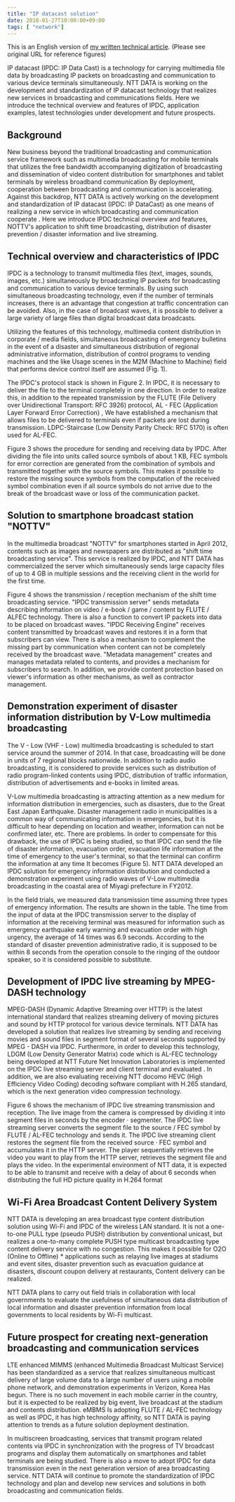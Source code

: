 ```yaml
---
title: "IP datacast solution"
date: 2018-01-27T10:00:00+09:00
tags: [ "network"]
---
```


This is an English version of [my written technical article](http://www.ntt.co.jp/journal/1404/files/jn201404040.pdf).
(Please see original URL for reference figures)

IP datacast (IPDC: IP Data Cast) is a technology for carrying multimedia file data by broadcasting IP packets on broadcasting and communication to various device terminals simultaneously. NTT DATA is working on the development and standardization of IP datacast technology that realizes new services in broadcasting and communications fields. Here we introduce the technical overview and features of IPDC, application examples, latest technologies under development and future prospects.

## Background
New business beyond the traditional broadcasting and communication service framework such as multimedia broadcasting for mobile terminals that utilizes the free bandwidth accompanying digitization of broadcasting and dissemination of video content distribution for smartphones and tablet terminals by wireless broadband communication By deployment, cooperation between broadcasting and communication is accelerating. Against this backdrop, NTT DATA is actively working on the development and standardization of IP datacast (IPDC: IP DataCast) as one means of realizing a new service in which broadcasting and communication cooperate . Here we introduce IPDC technical overview and features, NOTTV's application to shift time broadcasting, distribution of disaster prevention / disaster information and live streaming.

## Technical overview and characteristics of IPDC
IPDC is a technology to transmit multimedia files (text, images, sounds, images, etc.) simultaneously by broadcasting IP packets for broadcasting and communication to various device terminals. By using such simultaneous broadcasting technology, even if the number of terminals increases, there is an advantage that congestion at traffic concentration can be avoided. Also, in the case of broadcast waves, it is possible to deliver a large variety of large files than digital broadcast data broadcasts. 

Utilizing the features of this technology, multimedia content distribution in corporate / media fields, simultaneous broadcasting of emergency bulletins in the event of a disaster and simultaneous distribution of regional administrative information, distribution of control programs to vending machines and the like Usage scenes in the M2M (Machine to Machine) field that performs device control itself are assumed (Fig. 1). 

The IPDC's protocol stack is shown in Figure 2. In IPDC, it is necessary to deliver the file to the terminal completely in one direction. In order to realize this, in addition to the repeated transmission by the FLUTE (File Delivery over Unidirectional Transport: RFC 3926) protocol, AL - FEC (Application Layer Forward Error Correction) , We have established a mechanism that allows files to be delivered to terminals even if packets are lost during transmission. LDPC-Staircase (Low Density Parity Check: RFC 5170) is often used for AL-FEC. 

Figure 3 shows the procedure for sending and receiving data by IPDC. After dividing the file into units called source symbols of about 1 KB, FEC symbols for error correction are generated from the combination of symbols and transmitted together with the source symbols. This makes it possible to restore the missing source symbols from the computation of the received symbol combination even if all source symbols do not arrive due to the break of the broadcast wave or loss of the communication packet.

## Solution to smartphone broadcast station "NOTTV"
In the multimedia broadcast "NOTTV" for smartphones started in April 2012, contents such as images and newspapers are distributed as "shift time broadcasting service". This service is realized by IPDC, and NTT DATA has commercialized the server which simultaneously sends large capacity files of up to 4 GB in multiple sessions and the receiving client in the world for the first time. 

Figure 4 shows the transmission / reception mechanism of the shift time broadcasting service. "IPDC transmission server" sends metadata describing information on video / e-book / game / content by FLUTE / ALFEC technology. There is also a function to convert IP packets into data to be placed on broadcast waves. "IPDC Receiving Engine" receives content transmitted by broadcast waves and restores it in a form that subscribers can view. There is also a mechanism to complement the missing part by communication when content can not be completely received by the broadcast wave. "Metadata management" creates and manages metadata related to contents, and provides a mechanism for subscribers to search. In addition, we provide content protection based on viewer's information as other mechanisms, as well as contractor management.

## Demonstration experiment of disaster information distribution by V-Low multimedia broadcasting
The V - Low (VHF - Low) multimedia broadcasting is scheduled to start service around the summer of 2014. In that case, broadcasting will be done in units of 7 regional blocks nationwide. In addition to radio audio broadcasting, it is considered to provide services such as distribution of radio program-linked contents using IPDC, distribution of traffic information, distribution of advertisements and e-books in limited areas.

V-Low multimedia broadcasting is attracting attention as a new medium for information distribution in emergencies, such as disasters, due to the Great East Japan Earthquake. Disaster management radio in municipalities is a common way of communicating information in emergencies, but it is difficult to hear depending on location and weather, information can not be confirmed later, etc. There are problems. In order to compensate for this drawback, the use of IPDC is being studied, so that IPDC can send the file of disaster information, evacuation order, evacuation life information at the time of emergency to the user's terminal, so that the terminal can confirm the information at any time It becomes (Figure 5). NTT DATA developed an IPDC solution for emergency information distribution and conducted a demonstration experiment using radio waves of V-Low multimedia broadcasting in the coastal area of ​​Miyagi prefecture in FY2012. 

In the field trials, we measured data transmission time assuming three types of emergency information. The results are shown in the table. The time from the input of data at the IPDC transmission server to the display of information at the receiving terminal was measured for information such as emergency earthquake early warning and evacuation order with high urgency, the average of 14 times was 6.9 seconds. According to the standard of disaster prevention administrative radio, it is supposed to be within 8 seconds from the operation console to the ringing of the outdoor speaker, so it is considered possible to substitute.

## Development of IPDC live streaming by MPEG-DASH technology
MPEG-DASH (Dynamic Adaptive Streaming over HTTP) is the latest international standard that realizes streaming delivery of moving pictures and sound by HTTP protocol for various device terminals. NTT DATA has developed a solution that realizes live streaming by sending and receiving movies and sound files in segment format of several seconds supported by MPEG - DASH via IPDC. Furthermore, in order to develop this technology, LDGM (Low Density Generator Matrix) code which is AL-FEC technology being developed at NTT Future Net Innovation Laboratories is implemented on the IPDC live streaming server and client terminal and evaluated . In addition, we are also evaluating receiving NTT docomo HEVC (High Efficiency Video Coding) decoding software compliant with H.265 standard, which is the next generation video compression technology. 

Figure 6 shows the mechanism of IPDC live streaming transmission and reception. The live image from the camera is compressed by dividing it into segment files in seconds by the encoder · segmenter. The IPDC live streaming server converts the segment file to the source / FEC symbol by FLUTE / AL-FEC technology and sends it. The IPDC live streaming client restores the segment file from the received source · FEC symbol and accumulates it in the HTTP server. The player sequentially retrieves the video you want to play from the HTTP server, retrieves the segment file and plays the video. In the experimental environment of NTT data, it is expected to be able to transmit and receive with a delay of about 6 seconds when distributing the full HD picture quality in H.264 format

## Wi-Fi Area Broadcast Content Delivery System
NTT DATA is developing an area broadcast type content distribution solution using Wi-Fi and IPDC of the wireless LAN standard. It is not a one-to-one PULL type (pseudo PUSH) distribution by conventional unicast, but realizes a one-to-many complete PUSH type multicast broadcasting type content delivery service with no congestion. This makes it possible for O2O (Online to Offline) * applications such as relaying live images at stadiums and event sites, disaster prevention such as evacuation guidance at disasters, discount coupon delivery at restaurants, Content delivery can be realized.

NTT DATA plans to carry out field trials in collaboration with local governments to evaluate the usefulness of simultaneous data distribution of local information and disaster prevention information from local governments to local residents by Wi-Fi multicast.

## Future prospect for creating next-generation broadcasting and communication services
LTE enhanced MIMMS (enhanced Multimedia Broadcast Multicast Service) has been standardized as a service that realizes simultaneous multicast delivery of large volume data to a large number of users using a mobile phone network, and demonstration experiments in Verizon, Korea Has begun. There is no such movement in each mobile carrier in the country, but it is expected to be realized by big event, live broadcast at the stadium and contents distribution. eMBMS
Is adopting FLUTE / AL-FEC technology as well as IPDC, it has high technology affinity, so NTT DATA is paying attention to trends as a future solution deployment destination. 

In multiscreen broadcasting, services that transmit program related contents via IPDC in synchronization with the progress of TV broadcast programs and display them automatically on smartphones and tablet terminals are being studied. There is also a move to adopt IPDC for data transmission even in the next generation version of area broadcasting service. NTT DATA will continue to promote the standardization of IPDC technology and plan and develop new services and solutions in both broadcasting and communication fields.

